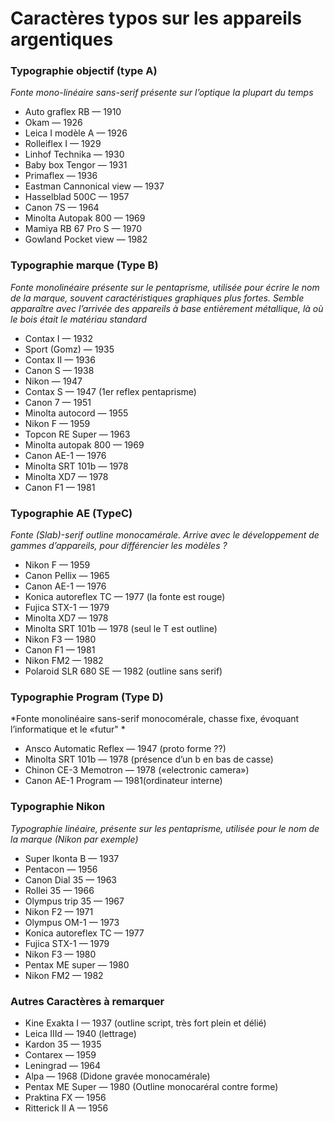# Caractères typos sur les appareils argentiques



### Typographie objectif (type A)

*Fonte mono-linéaire sans-serif présente sur l’optique la plupart du temps*

- Auto graflex RB — 1910
- Okam — 1926
- Leica I modèle A — 1926
- Rolleiflex I — 1929
- Linhof Technika — 1930
- Baby box Tengor — 1931
- Primaflex — 1936
- Eastman Cannonical view — 1937
- Hasselblad 500C — 1957
- Canon 7S — 1964
- Minolta Autopak 800 — 1969
- Mamiya RB 67 Pro S — 1970
- Gowland Pocket view — 1982

### Typographie marque (Type B)

*Fonte monolinéaire présente sur le pentaprisme, utilisée pour écrire le nom de la marque, souvent caractéristiques graphiques plus fortes. Semble apparaître avec l’arrivée des appareils à base entièrement métallique, là où le bois était le matériau standard*

- Contax I — 1932
- Sport (Gomz) — 1935
- Contax II — 1936
- Canon S — 1938
- Nikon — 1947
- Contax S — 1947 (1er reflex pentaprisme)
- Canon 7 — 1951
- Minolta autocord — 1955
- Nikon F — 1959
- Topcon RE Super — 1963
- Minolta autopak 800 — 1969
- Canon AE-1 — 1976
- Minolta SRT 101b — 1978
- Minolta XD7 — 1978
- Canon F1 — 1981

### Typographie AE (TypeC)

*Fonte (Slab)-serif outline monocamérale. Arrive avec le développement de gammes d’appareils, pour différencier les modèles ?*

- Nikon F — 1959
- Canon Pellix — 1965
- Canon AE-1 — 1976
- Konica autoreflex TC — 1977 (la fonte est rouge)
- Fujica STX-1 — 1979
- Minolta XD7 — 1978
- Minolta SRT 101b — 1978 (seul le T est outline)
- Nikon F3 — 1980
- Canon F1 — 1981
- Nikon FM2 — 1982
- Polaroid SLR 680 SE — 1982 (outline sans serif)

### Typographie Program (Type D)

*Fonte monolinéaire sans-serif monocomérale, chasse fixe, évoquant l’informatique et le «futur" *

- Ansco Automatic Reflex — 1947 (proto forme ??)
- Minolta SRT 101b — 1978 (présence d’un b en bas de casse)
- Chinon CE-3 Memotron — 1978 («electronic camera»)
- Canon AE-1 Program — 1981(ordinateur interne)

### Typographie Nikon 

*Typographie linéaire, présente sur les pentaprisme, utilisée pour le nom de la marque (Nikon par exemple)*

- Super Ikonta B — 1937
- Pentacon — 1956
- Canon Dial 35 — 1963
- Rollei 35 — 1966
- Olympus trip 35 — 1967
- Nikon F2 — 1971
- Olympus OM-1 — 1973
- Konica autoreflex TC — 1977
- Fujica STX-1 — 1979
- Nikon F3 — 1980
- Pentax ME super — 1980
- Nikon FM2 — 1982

### Autres Caractères à remarquer



- Kine Exakta I — 1937 (outline script, très fort plein et délié)
- Leica IIId — 1940 (lettrage)
- Kardon 35 — 1935
- Contarex — 1959
- Leningrad — 1964
- Alpa — 1968 (Didone gravée monocamérale)
- Pentax ME Super — 1980 (Outline monocaréral contre forme)
- Praktina FX — 1956
- Ritterick II A — 1956
